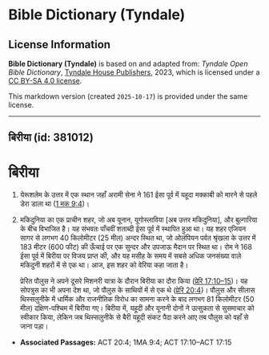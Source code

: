 # Bible Dictionary (Tyndale)

## License Information

**Bible Dictionary (Tyndale)** is based on and adapted from: _Tyndale Open Bible Dictionary_, [Tyndale House Publishers](https://tyndaleopenresources.com/), 2023, which is licensed under a [CC BY-SA 4.0 license](https://creativecommons.org/licenses/by-sa/4.0/legalcode.en).

This markdown version (created `2025-10-17`) is provided under the same license.



--------------------------------

## बिरीया (id: 381012)

बिरीया
======

1. येरूशलेम के उत्तर में एक स्थान जहाँ अरामी सेना ने 161 ईसा पूर्व में यहूदा मक्काबी को मारने से पहले डेरा डाला था ([1 मक 9:4](https://ref.ly/1Macc9:4))।
2. मकिदुनिया का एक प्राचीन शहर, जो अब यूनान, यूगोस्लाविया \[अब उत्तर मकिदुनिया], और बुल्गारिया के बीच विभाजित है। यह संभवतः पाँचवीं शताब्दी ईसा पूर्व में स्थापित हुआ था। यह शहर एजियन सागर से लगभग 40 किलोमीटर (25 मील) अन्दर स्थित था, जो ओलंपियन पर्वत श्रृंखला के उत्तर में 183 मीटर (600 फीट) की ऊँचाई पर एक सुन्दर और उपजाऊ मैदान पर स्थित था। रोम ने 168 ईसा पूर्व में बिरीया पर विजय प्राप्त की, और यह मसीह के समय में सबसे अधिक जनसंख्या वाले मकिदुनी शहरों में से एक था। आज, इस शहर को वेरिया कहा जाता है।

    प्रेरित पौलुस ने अपने दूसरे मिशनरी यात्रा के दौरान बिरीया का दौरा किया ([प्रेरि 17:10–15](https://ref.ly/Acts17:10-Acts17:15))। यह सोपत्रुस का भी अपना देश था, जो पौलुस के साथियों में से एक थे ([प्रेरि 20:4](https://ref.ly/Acts20:4))। पौलुस और सीलास थिस्सलुनीके में धार्मिक और राजनीतिक विरोध का सामना करने के बाद लगभग 81 किलोमीटर (50 मील) दक्षिण\-पश्चिम में बिरीया गए। बिरीया में, यहूदी और यूनानी दोनों ने उत्सुकता से सुसमाचार को स्वीकार किया, लेकिन जब थिस्सलुनीके से बैरी यहूदी संकट पैदा करने आए तब पौलुस को वहाँ से जाना पड़ा।

* **Associated Passages:** ACT 20:4; 1MA 9:4; ACT 17:10–ACT 17:15

